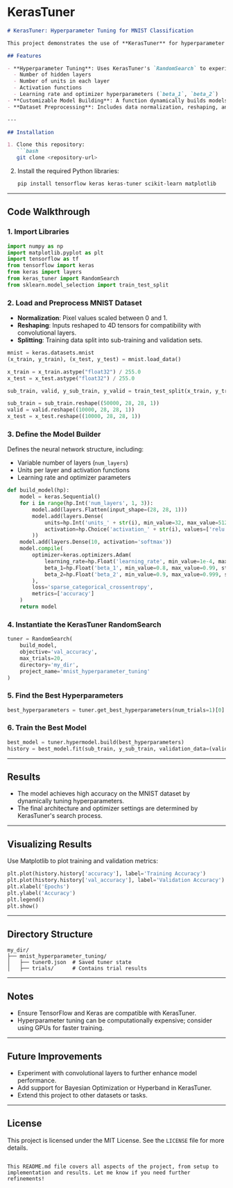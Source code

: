 # KerasTuner

```markdown
# KerasTuner: Hyperparameter Tuning for MNIST Classification

This project demonstrates the use of **KerasTuner** for hyperparameter tuning in a neural network built with TensorFlow/Keras. It uses the MNIST dataset, a classic dataset for handwritten digit classification, to optimize the network's architecture and training parameters. 

## Features

- **Hyperparameter Tuning**: Uses KerasTuner's `RandomSearch` to experiment with:
  - Number of hidden layers
  - Number of units in each layer
  - Activation functions
  - Learning rate and optimizer hyperparameters (`beta_1`, `beta_2`)
- **Customizable Model Building**: A function dynamically builds models based on hyperparameters selected during tuning.
- **Dataset Preprocessing**: Includes data normalization, reshaping, and splitting into training, validation, and test sets.

---

## Installation

1. Clone this repository:
   ```bash
   git clone <repository-url>
   ```
2. Install the required Python libraries:
   ```bash
   pip install tensorflow keras keras-tuner scikit-learn matplotlib
   ```

---

## Code Walkthrough

### 1. Import Libraries
```python
import numpy as np
import matplotlib.pyplot as plt
import tensorflow as tf
from tensorflow import keras
from keras import layers
from keras_tuner import RandomSearch
from sklearn.model_selection import train_test_split
```

### 2. Load and Preprocess MNIST Dataset
- **Normalization**: Pixel values scaled between 0 and 1.
- **Reshaping**: Inputs reshaped to 4D tensors for compatibility with convolutional layers.
- **Splitting**: Training data split into sub-training and validation sets.
```python
mnist = keras.datasets.mnist
(x_train, y_train), (x_test, y_test) = mnist.load_data()

x_train = x_train.astype("float32") / 255.0
x_test = x_test.astype("float32") / 255.0

sub_train, valid, y_sub_train, y_valid = train_test_split(x_train, y_train, test_size=10000, random_state=42)

sub_train = sub_train.reshape((50000, 28, 28, 1))
valid = valid.reshape((10000, 28, 28, 1))
x_test = x_test.reshape((10000, 28, 28, 1))
```

### 3. Define the Model Builder
Defines the neural network structure, including:
- Variable number of layers (`num_layers`)
- Units per layer and activation functions
- Learning rate and optimizer parameters
```python
def build_model(hp):
    model = keras.Sequential()
    for i in range(hp.Int('num_layers', 1, 3)):
        model.add(layers.Flatten(input_shape=(28, 28, 1)))
        model.add(layers.Dense(
            units=hp.Int('units_' + str(i), min_value=32, max_value=512, step=32),
            activation=hp.Choice('activation_' + str(i), values=['relu', 'tanh', 'sigmoid'])
        ))
    model.add(layers.Dense(10, activation='softmax'))
    model.compile(
        optimizer=keras.optimizers.Adam(
            learning_rate=hp.Float('learning_rate', min_value=1e-4, max_value=1e-1, sampling='LOG'),
            beta_1=hp.Float('beta_1', min_value=0.8, max_value=0.99, step=0.01),
            beta_2=hp.Float('beta_2', min_value=0.9, max_value=0.999, step=0.01)
        ),
        loss='sparse_categorical_crossentropy',
        metrics=['accuracy']
    )
    return model
```

### 4. Instantiate the KerasTuner RandomSearch
```python
tuner = RandomSearch(
    build_model,
    objective='val_accuracy',
    max_trials=20,
    directory='my_dir',
    project_name='mnist_hyperparameter_tuning'
)
```

### 5. Find the Best Hyperparameters
```python
best_hyperparameters = tuner.get_best_hyperparameters(num_trials=1)[0]
```

### 6. Train the Best Model
```python
best_model = tuner.hypermodel.build(best_hyperparameters)
history = best_model.fit(sub_train, y_sub_train, validation_data=(valid, y_valid), epochs=10, batch_size=128)
```

---

## Results

- The model achieves high accuracy on the MNIST dataset by dynamically tuning hyperparameters.
- The final architecture and optimizer settings are determined by KerasTuner's search process.

---

## Visualizing Results

Use Matplotlib to plot training and validation metrics:
```python
plt.plot(history.history['accuracy'], label='Training Accuracy')
plt.plot(history.history['val_accuracy'], label='Validation Accuracy')
plt.xlabel('Epochs')
plt.ylabel('Accuracy')
plt.legend()
plt.show()
```

---

## Directory Structure

```
my_dir/
├── mnist_hyperparameter_tuning/
│   ├── tuner0.json  # Saved tuner state
│   ├── trials/      # Contains trial results
```

---

## Notes

- Ensure TensorFlow and Keras are compatible with KerasTuner.
- Hyperparameter tuning can be computationally expensive; consider using GPUs for faster training.

---

## Future Improvements

- Experiment with convolutional layers to further enhance model performance.
- Add support for Bayesian Optimization or Hyperband in KerasTuner.
- Extend this project to other datasets or tasks.

---

## License

This project is licensed under the MIT License. See the `LICENSE` file for more details.
```

This README.md file covers all aspects of the project, from setup to implementation and results. Let me know if you need further refinements!

